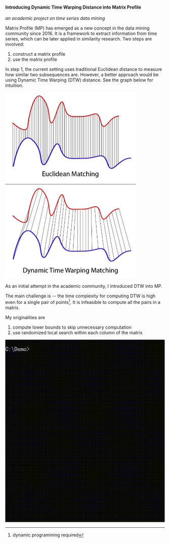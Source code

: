 #### Introducing Dynamic Time Warping Distance into Matrix Profile

*an academic project on time series data mining*

Matrix Profile (MP) has emerged as a new concept in the data mining community since 2016. It is a framework to extract information from time series, which can be later applied in similarity research. Two steps are involved:

1. construct a matrix profile
2. use the matrix profile

In step 1, the current setting uses traditional Euclidean distance to measure how similar two subsequences are. However, a better approach would be using Dynamic Time Warping (DTW) distance. See the graph below for intuition.

![dtw](image/dtw.png)



As an initial attempt in the academic community, I introduced DTW into MP.

The main challenge is -- the time complexity for computing DTW is high even for a single pair of points[^*]. It is infeasible to compute all the pairs in a matrix.

My originalities are

1. compute lower bounds to skip unnecessary computation
2. use randomized local search within each column of the matrix

[^*]: dynamic programming required

![demo](image/demo.gif)
